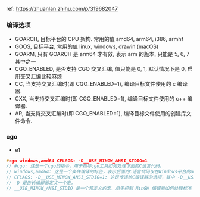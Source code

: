 ref: https://zhuanlan.zhihu.com/p/319682047

### 编译选项
- GOARCH, 目标平台的 CPU 架构. 常用的值 amd64, arm64, i386, armhf
- GOOS, 目标平台, 常用的值 linux, windows, drawin (macOS)
- GOARM, 只有 GOARCH 是 arm64 才有效, 表示 arm 的版本, 只能是 5, 6, 7 其中之一
- CGO_ENABLED, 是否支持 CGO 交叉汇编, 值只能是 0, 1, 默认情况下是 0, 启用交叉汇编比较麻烦
- CC, 当支持交叉汇编时(即 CGO_ENABLED=1), 编译目标文件使用的 c 编译器.
- CXX, 当支持交叉汇编时(即 CGO_ENABLED=1), 编译目标文件使用的 c++ 编译器.
- AR, 当支持交叉汇编时(即 CGO_ENABLED=1), 编译目标文件使用的创建库文件命令.


### cgo

- e1

```c
#cgo windows,amd64 CFLAGS: -D__USE_MINGW_ANSI_STDIO=1
// #cgo: 这是一个cgo的指令，用于指导cgo工具如何处理下面的C语言代码。
// windows,amd64: 这是一个条件编译的标签，表示后面的C语言代码仅在Windows平台的amd64架构上编译。这就是在交叉编译时，你希望对不同平台提供不同的实现的一种方式。
// CFLAGS: -D__USE_MINGW_ANSI_STDIO=1: 这是传递给C编译器的选项，其中 -D__USE_MINGW_ANSI_STDIO=1 是一个预处理器宏，用于启用 MinGW 版本的 ANSI 标准 I/O 函数。
// -D 是告诉编译器定义一个宏。
// __USE_MINGW_ANSI_STDIO 是一个预定义的宏，用于控制 MinGW 编译器如何处理标准 I/O 函数的缓冲区。
```


